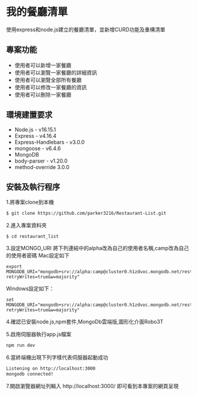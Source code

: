 # 我的餐廳清單
使用express和node.js建立的餐廳清單，並新增CURD功能及重構清單

## 專案功能
- 使用者可以新增一家餐廳
- 使用者可以瀏覽一家餐廳的詳細資訊
- 使用者可以瀏覽全部所有餐廳
- 使用者可以修改一家餐廳的資訊
- 使用者可以刪除一家餐廳

## 環境建置要求
- Node.js - v16.15.1
- Express - v4.16.4
- Express-Handlebars - v3.0.0
- mongoose - v6.4.6
- MongoDB
- body-parser - v1.20.0
- method-override 3.0.0

## 安裝及執行程序
1.將專案clone到本機
   ```bash
$ git clone https://github.com/parker3216/Restaurant-List.git
   ```
2.進入專案資料夾
   ```
$ cd restaurant_list
   ```
3.設定MONGO_URI
將下列連結中的alpha改為自己的使用者名稱,camp改為自己的使用者密碼
Mac設定如下
```
export MONGODB_URI="mongodb+srv://alpha:camp@cluster0.h1zdvoc.mongodb.net/restaurant_list?retryWrites=true&w=majority"
```
Windows設定如下：
```
set MONGODB_URI="mongodb+srv://alpha:camp@cluster0.h1zdvoc.mongodb.net/restaurant_list?retryWrites=true&w=majority"
```
4.確認已安裝node.js,npm套件,MongoDb雲端版,圖形化介面Robo3T



5.啟用伺服器執行app.js檔案
   ```bash
   npm run dev
   ```
   
6.當終端機出現下列字樣代表伺服器起動成功
```bash
Listening on http://localhost:3000
mongodb connected!
 ```

7.開啟瀏覽器網址列輸入 http://localhost:3000/ 即可看到本專案的網頁呈現



